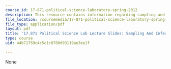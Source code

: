 ```yaml
---
course_id: 17-871-political-science-laboratory-spring-2012
description: This resource contains information regarding sampling and inference.
file_location: /coursemedia/17-871-political-science-laboratory-spring-2012/44b71759c4c5c1c8780d93119ae3ee1f_MIT17_871S12_sam_and_inf12.pdf
file_type: application/pdf
layout: pdf
title: '17.871 Political Science Lab Lecture Slides: Sampling And Inference'
type: course
uid: 44b71759c4c5c1c8780d93119ae3ee1f

---
```

None